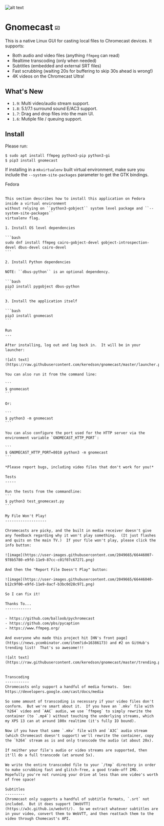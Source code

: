 ![alt text](https://raw.githubusercontent.com/keredson/gnomecast/master/screenshot.png)

Gnomecast ![logo](https://github.com/keredson/gnomecast/raw/master/icons/gnomecast_16.png)
=========

This is a native Linux GUI for casting local files to Chromecast devices.  It supports:

- Both audio and video files (anything `ffmpeg` can read)
- Realtime transcoding (only when needed)
- Subtitles (embedded and external SRT files)
- Fast scrubbing (waiting 20s for buffering to skip 30s ahead is wrong!)
- 4K videos on the Chromecast Ultra!

What's New
----------

* `1.9`: Multi video/audio stream support.
* `1.8`: 5.1/7.1 surround sound E/AC3 support.
* `1.7`: Drag and drop files into the main UI.
* `1.6`: Mutiple file / queuing support.

Install
-------

Please run:

```
$ sudo apt install ffmpeg python3-pip python3-gi
$ pip3 install gnomecast
```

If installing in a `mkvirtualenv` built virtual environment, make sure you include the `--system-site-packages` parameter to get the GTK bindings.

Fedora
~~~~~~

This section describes how to install this application on Fedora inside a virtual environment
without relying on ``python3-gobject`` system level package and ``--system-site-packages``
virtualenv flag.

1. Install OS level dependencies

```bash
sudo dnf install ffmpeg cairo-gobject-devel gobject-introspection-devel dbus-devel cairo-devel
```

2. Install Python dependencies

NOTE: ``dbus-python`` is an optional dependency.

```bash
pip3 install pygobject dbus-python
```

3. Install the application itself

```bash
pip3 install gnomecast
```

Run
---

After installing, log out and log back in.  It will be in your launcher:

![alt text](https://raw.githubusercontent.com/keredson/gnomecast/master/launcher.png)

You can also run it from the command line:

```
$ gnomecast
```

Or:

```
$ python3 -m gnomecast
```

You can also configure the port used for the HTTP server via the environment variable `GNOMECAST_HTTP_PORT`:

```
$ GNOMECAST_HTTP_PORT=8010 python3 -m gnomecast
```

*Please report bugs, including video files that don't work for you!*

Tests
-----

Run the tests from the commandline:
```
$ python3 test_gnomecast.py
```

My File Won't Play!
-------------------

Chromecasts are picky, and the built in media receiver doesn't give any feedback regarding why it won't play something.  (It just flashes and quits on the main TV.)  If your file won't play, please click the info button:

![image](https://user-images.githubusercontent.com/2049665/66446007-978b5780-e9fd-11e9-87cc-c01f07c67271.png)

And then the "Report File Doesn't Play" button:

![image](https://user-images.githubusercontent.com/2049665/66446040-b12c9f00-e9fd-11e9-8acf-b3bc0d28c971.png)

So I can fix it!

Thanks To...
------------

- https://github.com/balloob/pychromecast
- https://github.com/pbs/pycaption
- https://www.ffmpeg.org/

And everyone who made this project hit [HN's front page](https://news.ycombinator.com/item?id=16386173) and #2 on GitHub's trending list!  That's so awesome!!!

![alt text](https://raw.githubusercontent.com/keredson/gnomecast/master/trending.png)


Transcoding
-----------
Chromecasts only support a handful of media formats.  See: https://developers.google.com/cast/docs/media

So some amount of transcoding is necessary if your video files don't conform.  But we're smart about it.  If you have an `.mkv` file with `h264` video and `AAC` audio, we use `ffmpeg` to simply rewrite the container (to `.mp4`) without touching the underlying streams, which my XPS 13 can at around 100x realtime (it's fully IO bound).

Now if you have that same `.mkv` file with and `A3C` audio stream (which Chromecast doesn't support) we'll rewrite the container, copy the `h264` stream as is and only transcode the audio (at about 20x).

If neither your file's audio or video streams are supported, then it'll do a full transcode (at around 5x).

We write the entire transcoded file to your `/tmp` directory in order to make scrubbing fast and glitch-free, a good trade-off IMO.  Hopefully you're not running your drive at less than one video's worth of free space!

Subtitles
---------
Chromecast only supports a handful of subtitle formats, `.srt` not included.  But it does support [WebVTT](https://w3c.github.io/webvtt/).  So we extract whatever subtitles are in your video, convert them to WebVTT, and then reattach them to the video through Chomecast's API.

